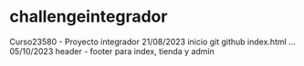 # challengeintegrador
Curso23580 - Proyecto integrador
21/08/2023 inicio git github index.html ...
05/10/2023 header - footer para index, tienda y admin

